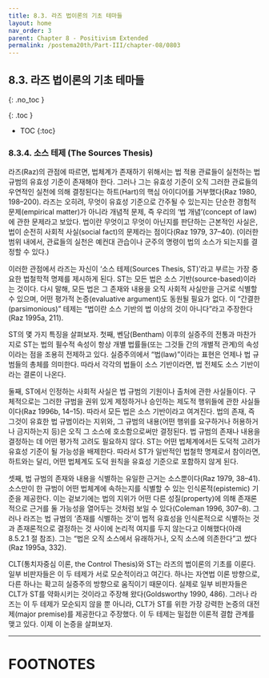 ```yaml
---
title: 8.3. 라즈 법이론의 기초 테마들
layout: home
nav_order: 3
parent: Chapter 8 - Positivism Extended
permalink: /postema20th/Part-III/chapter-08/0803
---
```


## 8.3. 라즈 법이론의 기초 테마들
{: .no_toc }

{: .toc }

* TOC
{:toc}

### 8.3.4. 소스 테제 (The Sources Thesis)

라즈(Raz)의 관점에 따르면, 법체계가 존재하기 위해서는 법 적용 관료들이 실천하는 법 규범의 유효성 기준이 존재해야 한다. 그러나 그는 유효성 기준이 오직 그러한 관료들의 우연적인 실천에 의해 결정된다는 하트(Hart)의 핵심 아이디어를 거부했다(Raz 1980, 198–200). 라즈는 오히려, 무엇이 유효성 기준으로 간주될 수 있는지는 단순한 경험적 문제(empirical matter)가 아니라 개념적 문제, 즉 우리의 ‘법 개념’(concept of law)에 관한 문제라고 보았다. 법이란 무엇이고 무엇이 아닌지를 판단하는 근본적인 사실은, 법이 순전히 사회적 사실(social fact)의 문제라는 점이다(Raz 1979, 37–40). (이러한 범위 내에서, 관료들의 실천은 예컨대 관습이나 군주의 명령이 법의 소스가 되는지를 결정할 수 있다.)

이러한 관점에서 라즈는 자신이 ‘소스 테제(Sources Thesis, ST)’라고 부르는 가장 중요한 법철학적 명제를 제시하게 된다. ST는 모든 법은 소스 기반(source-based)이라는 것이다. 다시 말해, 모든 법은 그 존재와 내용을 오직 사회적 사실만을 근거로 식별할 수 있으며, 어떤 평가적 논증(evaluative argument)도 동원될 필요가 없다. 이 “간결한(parsimonious)” 테제는 “법이란 소스 기반의 법 이상의 것이 아니다”라고 주장한다(Raz 1995a, 211).

ST의 몇 가지 특징을 살펴보자. 첫째, 벤담(Bentham) 이후의 실증주의 전통과 마찬가지로 ST는 법의 필수적 속성이 항상 개별 법률들(또는 그것들 간의 개별적 관계)의 속성이라는 점을 조용히 전제하고 있다. 실증주의에서 “법(law)”이라는 표현은 언제나 법 규범들의 총체를 의미한다. 따라서 각각의 법들이 소스 기반이라면, 법 전체도 소스 기반이라는 결론이 나온다.

둘째, ST에서 인정하는 사회적 사실은 법 규범의 기원이나 출처에 관한 사실들이다. 구체적으로는 그러한 규범을 권위 있게 제정하거나 승인하는 제도적 행위들에 관한 사실들이다(Raz 1996b, 14–15). 따라서 모든 법은 소스 기반이라고 여겨진다. 법의 존재, 즉 그것이 유효한 법 규범이라는 지위와, 그 규범의 내용(어떤 행위를 요구하거나 허용하거나 금지하는지 등)은 오직 그 소스에 호소함으로써만 결정된다. 법 규범의 존재나 내용을 결정하는 데 어떤 평가적 고려도 필요하지 않다. ST는 어떤 법체계에서든 도덕적 고려가 유효성 기준이 될 가능성을 배제한다. 따라서 ST가 일반적인 법철학 명제로서 참이라면, 하트와는 달리, 어떤 법체계도 도덕 원칙을 유효성 기준으로 포함하지 않게 된다.

셋째, 법 규범의 존재와 내용을 식별하는 유일한 근거는 소스뿐이다(Raz 1979, 38–41). 소스만이 한 규범이 어떤 법체계에 속하는지를 식별할 수 있는 인식론적(epistemic) 기준을 제공한다. 이는 겉보기에는 법의 지위가 어떤 다른 성질(property)에 의해 존재론적으로 근거를 둘 가능성을 열어두는 것처럼 보일 수 있다(Coleman 1996, 307–8). 그러나 라즈는 법 규범의 ‘존재를 식별하는 것’이 법적 유효성을 인식론적으로 식별하는 것과 존재론적으로 결정하는 것 사이에 논리적 여지를 두지 않는다고 이해했다(아래 8.5.2.1 절 참조). 그는 “법은 오직 소스에서 유래하거나, 오직 소스에 의존한다”고 썼다(Raz 1995a, 332).

CLT(통치자중심 이론, the Control Thesis)와 ST는 라즈의 법이론의 기초를 이룬다. 일부 비판자들은 이 두 테제가 서로 모순적이라고 여긴다. 하나는 자연법 이론 방향으로, 다른 하나는 확고히 실증주의 방향으로 움직이기 때문이다. 실제로 일부 비판자들은 CLT가 ST를 약화시키는 것이라고 주장해 왔다(Goldsworthy 1990, 486). 그러나 라즈는 이 두 테제가 모순되지 않을 뿐 아니라, CLT가 ST를 위한 가장 강력한 논증의 대전제(major premise)를 제공한다고 주장했다. 이 두 테제는 밀접한 이론적 결합 관계를 맺고 있다. 이제 이 논증을 살펴보자.

---

# FOOTNOTES
